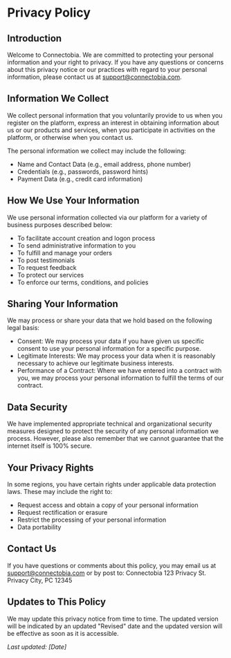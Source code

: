 # Privacy Policy

## Introduction
Welcome to Connectobia. We are committed to protecting your personal information and your right to privacy. If you have any questions or concerns about this privacy notice or our practices with regard to your personal information, please contact us at support@connectobia.com.

## Information We Collect
We collect personal information that you voluntarily provide to us when you register on the platform, express an interest in obtaining information about us or our products and services, when you participate in activities on the platform, or otherwise when you contact us.

The personal information we collect may include the following:
- Name and Contact Data (e.g., email address, phone number)
- Credentials (e.g., passwords, password hints)
- Payment Data (e.g., credit card information)

## How We Use Your Information
We use personal information collected via our platform for a variety of business purposes described below:
- To facilitate account creation and logon process
- To send administrative information to you
- To fulfill and manage your orders
- To post testimonials
- To request feedback
- To protect our services
- To enforce our terms, conditions, and policies

## Sharing Your Information
We may process or share your data that we hold based on the following legal basis:
- Consent: We may process your data if you have given us specific consent to use your personal information for a specific purpose.
- Legitimate Interests: We may process your data when it is reasonably necessary to achieve our legitimate business interests.
- Performance of a Contract: Where we have entered into a contract with you, we may process your personal information to fulfill the terms of our contract.

## Data Security
We have implemented appropriate technical and organizational security measures designed to protect the security of any personal information we process. However, please also remember that we cannot guarantee that the internet itself is 100% secure.

## Your Privacy Rights
In some regions, you have certain rights under applicable data protection laws. These may include the right to:
- Request access and obtain a copy of your personal information
- Request rectification or erasure
- Restrict the processing of your personal information
- Data portability

## Contact Us
If you have questions or comments about this policy, you may email us at support@connectobia.com or by post to:
Connectobia
123 Privacy St.
Privacy City, PC 12345

## Updates to This Policy
We may update this privacy notice from time to time. The updated version will be indicated by an updated "Revised" date and the updated version will be effective as soon as it is accessible.

_Last updated: [Date]_
